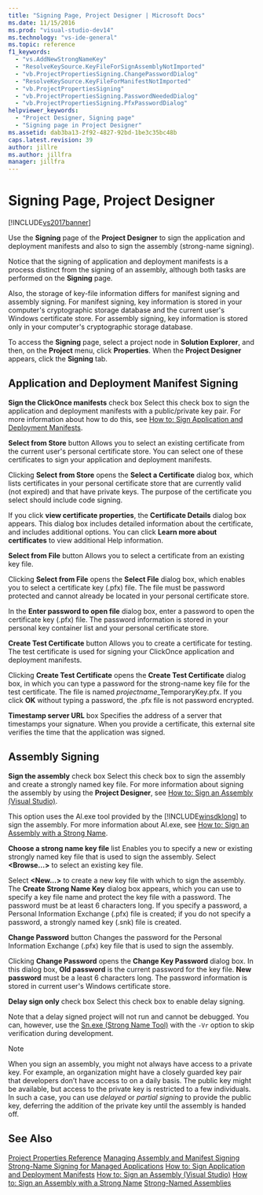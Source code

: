 ```yaml
---
title: "Signing Page, Project Designer | Microsoft Docs"
ms.date: 11/15/2016
ms.prod: "visual-studio-dev14"
ms.technology: "vs-ide-general"
ms.topic: reference
f1_keywords:
  - "vs.AddNewStrongNameKey"
  - "ResolveKeySource.KeyFileForSignAssemblyNotImported"
  - "vb.ProjectPropertiesSigning.ChangePasswordDialog"
  - "ResolveKeySource.KeyFileForManifestNotImported"
  - "vb.ProjectPropertiesSigning"
  - "vb.ProjectPropertiesSigning.PasswordNeededDialog"
  - "vb.ProjectPropertiesSigning.PfxPasswordDialog"
helpviewer_keywords:
  - "Project Designer, Signing page"
  - "Signing page in Project Designer"
ms.assetid: dab3ba13-2f92-4827-92bd-1be3c35bc48b
caps.latest.revision: 39
author: jillre
ms.author: jillfra
manager: jillfra
---
```

# Signing Page, Project Designer
[!INCLUDE[vs2017banner](../../includes/vs2017banner.md)]

Use the **Signing** page of the **Project Designer** to sign the application and deployment manifests and also to sign the assembly (strong-name signing).

 Notice that the signing of application and deployment manifests is a process distinct from the signing of an assembly, although both tasks are performed on the **Signing** page.

 Also, the storage of key-file information differs for manifest signing and assembly signing. For manifest signing, key information is stored in your computer's cryptographic storage database and the current user's Windows certificate store. For assembly signing, key information is stored only in your computer's cryptographic storage database.

 To access the **Signing** page, select a project node in **Solution Explorer**, and then, on the **Project** menu, click **Properties**. When the **Project Designer** appears, click the **Signing** tab.

## Application and Deployment Manifest Signing
 **Sign the ClickOnce manifests** check box
 Select this check box to sign the application and deployment manifests with a public/private key pair. For more information about how to do this, see [How to: Sign Application and Deployment Manifests](../../ide/how-to-sign-application-and-deployment-manifests.md).

 **Select from Store** button
 Allows you to select an existing certificate from the current user's personal certificate store. You can select one of these certificates to sign your application and deployment manifests.

 Clicking **Select from Store** opens the **Select a Certificate** dialog box, which lists certificates in your personal certificate store that are currently valid (not expired) and that have private keys. The purpose of the certificate you select should include code signing.

 If you click **view certificate properties**, the **Certificate Details** dialog box appears. This dialog box includes detailed information about the certificate, and includes additional options. You can click **Learn more about certificates** to view additional Help information.

 **Select from File** button
 Allows you to select a certificate from an existing key file.

 Clicking **Select from File** opens the **Select File** dialog box, which enables you to select a certificate key (.pfx) file. The file must be password protected and cannot already be located in your personal certificate store.

 In the **Enter password to open file** dialog box, enter a password to open the certificate key (.pfx) file. The password information is stored in your personal key container list and your personal certificate store.

 **Create Test Certificate** button
 Allows you to create a certificate for testing. The test certificate is used for signing your ClickOnce application and deployment manifests.

 Clicking **Create Test Certificate** opens the **Create Test Certificate** dialog box, in which you can type a password for the strong-name key file for the test certificate. The file is named *projectname*_TemporaryKey.pfx. If you click **OK** without typing a password, the .pfx file is not password encrypted.

 **Timestamp server URL** box
 Specifies the address of a server that timestamps your signature. When you provide a certificate, this external site verifies the time that the application was signed.

## Assembly Signing
 **Sign the assembly** check box
 Select this check box to sign the assembly and create a strongly named key file. For more information about signing the assembly by using the **Project Designer**, see [How to: Sign an Assembly (Visual Studio)](https://msdn.microsoft.com/f468a7d3-234c-4353-924d-8e0ae5896564).

 This option uses the Al.exe tool provided by the [!INCLUDE[winsdklong](../../includes/winsdklong-md.md)] to sign the assembly. For more information about Al.exe, see [How to: Sign an Assembly with a Strong Name](https://msdn.microsoft.com/library/2c30799a-a826-46b4-a25d-c584027a6c67).

 **Choose a strong name key file** list
 Enables you to specify a new or existing strongly named key file that is used to sign the assembly. Select **\<Browse...>** to select an existing key file.

 Select **\<New...>** to create a new key file with which to sign the assembly. The **Create Strong Name Key** dialog box appears, which you can use to specify a key file name and protect the key file with a password. The password must be at least 6 characters long. If you specify a password, a Personal Information Exchange (.pfx) file is created; if you do not specify a password, a strongly named key (.snk) file is created.

 **Change Password** button
 Changes the password for the Personal Information Exchange (.pfx) key file that is used to sign the assembly.

 Clicking **Change Password** opens the **Change Key Password** dialog box. In this dialog box, **Old password** is the current password for the key file. **New password** must be a least 6 characters long. The password information is stored in current user's Windows certificate store.

 **Delay sign only** check box
 Select this check box to enable delay signing.

 Note that a delay signed project will not run and cannot be debugged. You can, however, use the [Sn.exe (Strong Name Tool)](https://msdn.microsoft.com/library/c1d2b532-1b8e-4c7a-8ac5-53b801135ec6) with the `-Vr` option to skip verification during development.

> [!NOTE]
> When you sign an assembly, you might not always have access to a private key. For example, an organization might have a closely guarded key pair that developers don’t have access to on a daily basis. The public key might be available, but access to the private key is restricted to a few individuals. In such a case, you can use *delayed* or *partial signing* to provide the public key, deferring the addition of the private key until the assembly is handed off.

## See Also
 [Project Properties Reference](../../ide/reference/project-properties-reference.md)
 [Managing Assembly and Manifest Signing](../../ide/managing-assembly-and-manifest-signing.md)
 [Strong-Name Signing for Managed Applications](https://msdn.microsoft.com/5fef3490-c519-4363-94fd-8b1ad260dab5)
 [How to: Sign Application and Deployment Manifests](../../ide/how-to-sign-application-and-deployment-manifests.md)
 [How to: Sign an Assembly (Visual Studio)](https://msdn.microsoft.com/f468a7d3-234c-4353-924d-8e0ae5896564)
 [How to: Sign an Assembly with a Strong Name](https://msdn.microsoft.com/library/2c30799a-a826-46b4-a25d-c584027a6c67)
 [Strong-Named Assemblies](https://msdn.microsoft.com/library/d4a80263-f3e0-4d81-9b61-f0cbeae3797b)
